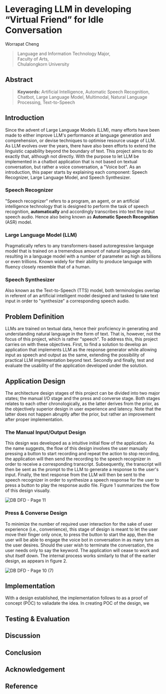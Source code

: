 # Leveraging LLM in developing “Virtual Friend” for Idle Conversation

Worrapat Cheng  
> Language and Information Technology Major,  
> Faculty of Arts,  
> Chulalongkorn University

## Abstract



> **Keywords:** Artificial Intelligence, Automatic Speech Recognition, Chatbot, Large Language Model, Multimodal, Natural Language Processing, Text-to-Speech

## Introduction

Since the advent of Large Language Models (LLM), many efforts have been made to either improve LLM's performance at language generation and comprehension, or devise techniques to optimise resource usage of LLM. As LLM evolves over the years, there have also been efforts to extend the linguistic capability beyond the boundary of text. This project aims to do exactly that, although not directly. With the purpose to let LLM be implemented in a chatbot application that is not based on textual conversation, but rather a voice conversation, a "Voice bot". As an introduction, this paper starts by explaining each component: Speech Recognizer, Large Language Model, and Speech Synthesizer.

### Speech Recognizer

"Speech recognizer" refers to a program, an agent, or an artificial intelligence technology that is designed to perform the task of speech recognition, **automatically** and accordingly transcribes into text the input speech audio. Hence also being known as **Automatic Speech Recognition** (ASR) model.

### Large Language Model (LLM)

Pragmatically refers to any transformers-based autoregressive language model that is trained on a tremendous amount of natural language data, resulting in a language model with a number of parameter as high as billions or even trillions. Known widely for their ability to produce language with fluency closely resemble that of a human.

### Speech Synthesizer

Also known as the Text-to-Speech (TTS) model, both terminologies overlap in referent of an artificial intelligent model designed and tasked to take text input in order to "synthesize" a corresponding speech audio. 

## Problem Definition 

LLMs are trained on textual data, hence their proficiency in generating and understanding natural language in the form of text. That is, however, not the focus of this project, which is rather "speech". To address this, this project carries on with these objectives. First, to find a solution to develop an application that implements LLM as the response generator while allowing input as speech and output as the same, extending the possibility of practical LLM implementation beyond text. Secondly and finally, test and evaluate the usability of the application developed under the solution.

## Application Design
The architecture design stages of this project can be divided into two major states; the manual I/O stage and the press and converse stage. Both stages relates to each other chronologically, as the latter derives from the prior, as the objectively superior design in user experience and latency. Note that the latter does not happen abruptly after the prior, but rather an improvement after proper implementation.

### The Manual Input/Output Design

This design was developed as a intuitive initial flow of the application. As the name suggests, the flow of this design involves the user manually pressing a button to start recording and repeat the action to stop recording, the application will then send the recording to the speech recognizer in order to receive a corresponding transcript. Subsequently, the transcript will then be sent as the prompt to the LLM to generate a response to the user's input. Finally, the text response from the LLM will then be sent to the speech recognizer in order to synthesize a speech response for the user to press a button to play the response audio file. Figure 1 summarizes the flow of this design visually.

![DB DFD - Page 11](https://github.com/user-attachments/assets/44a97e6e-9f75-4537-82a3-ac523016430a)

### Press \& Converse Design

To minimize the number of required user interaction for the sake of user experience (i.e., convenience), this stage of design is meant to let the user move their finger only once, to press the button to start the app, then the user will be able to engage the voice bot in conversation in as many turn as the user desires. Should the user wish to terminate the conversation, the user needs only to say the keyword. The application will cease to work and shut itself down. The internal process works similarly to that of the earlier design, as appears in figure 2.

![DB DFD - Page 10 (7)](https://github.com/user-attachments/assets/d4b29d23-6e1e-46e4-965b-b7af63fdf2d4)

## Implementation

With a design established, the implementation follows to as a proof of concept (POC) to valiadate the idea. In creating POC of the design, we

## Testing \& Evaluation

## Discussion

## Conclusion

## Acknowledgement

## Reference
